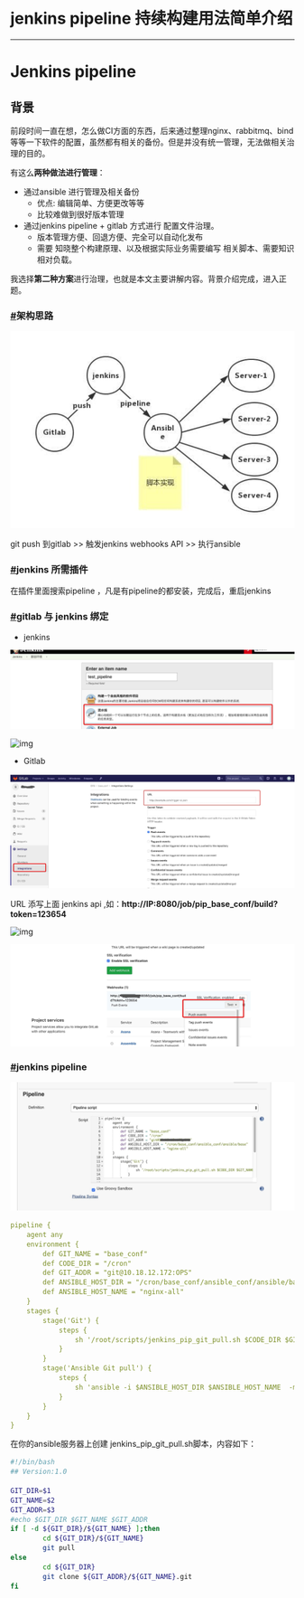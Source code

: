 # jenkins pipeline 持续构建用法简单介绍

------

# Jenkins pipeline

## 背景

前段时间一直在想，怎么做CI方面的东西，后来通过整理nginx、rabbitmq、bind等等一下软件的配置，虽然都有相关的备份。但是并没有统一管理，无法做相关治理的目的。

有这么**两种做法进行管理**：

- 通过ansible 进行管理及相关备份
    - 优点: 编辑简单、方便更改等等
    - 比较难做到很好版本管理
- 通过jenkins pipeline + gitlab 方式进行 配置文件治理。
    - 版本管理方便、回退方便、完全可以自动化发布
    - 需要 知晓整个构建原理、以及根据实际业务需要编写 相关脚本、需要知识相对负载。

我选择**第二种方案**进行治理，也就是本文主要讲解内容。背景介绍完成，进入正题。

### [#](http://www.liuwq.com/views/自动化工具/jenkins_type.html#架构思路)架构思路

![img](jenkins%20pipeline%20%E6%8C%81%E7%BB%AD%E6%9E%84%E5%BB%BA%E7%94%A8%E6%B3%95%E7%AE%80%E5%8D%95%E4%BB%8B%E7%BB%8D.assets/2019-07-23-125238.jpg)

git push 到gitlab >> 触发jenkins webhooks API >> 执行ansible

### [#](http://www.liuwq.com/views/自动化工具/jenkins_type.html#jenkins-所需插件)jenkins 所需插件

在插件里面搜索pipeline ，凡是有pipeline的都安装，完成后，重启jenkins

### [#](http://www.liuwq.com/views/自动化工具/jenkins_type.html#gitlab-与-jenkins-绑定)gitlab 与 jenkins 绑定

- jenkins

![img](jenkins%20pipeline%20%E6%8C%81%E7%BB%AD%E6%9E%84%E5%BB%BA%E7%94%A8%E6%B3%95%E7%AE%80%E5%8D%95%E4%BB%8B%E7%BB%8D.assets/2019-07-03-022623.jpg)

![img](http://img.liuwenqi.com/blog/2019-07-03-022717.jpg)

- Gitlab

![img](jenkins%20pipeline%20%E6%8C%81%E7%BB%AD%E6%9E%84%E5%BB%BA%E7%94%A8%E6%B3%95%E7%AE%80%E5%8D%95%E4%BB%8B%E7%BB%8D.assets/2019-07-03-022744.jpg)

URL 添写上面 jenkins api ,如：**http://IP:8080/job/pip_base_conf/build?token=123654**

![img](http://img.liuwenqi.com/blog/2019-07-03-022840.jpg)

![img](jenkins%20pipeline%20%E6%8C%81%E7%BB%AD%E6%9E%84%E5%BB%BA%E7%94%A8%E6%B3%95%E7%AE%80%E5%8D%95%E4%BB%8B%E7%BB%8D.assets/2019-07-03-022903.jpg)

### [#](http://www.liuwq.com/views/自动化工具/jenkins_type.html#jenkins-pipeline-2)jenkins pipeline

![img](jenkins%20pipeline%20%E6%8C%81%E7%BB%AD%E6%9E%84%E5%BB%BA%E7%94%A8%E6%B3%95%E7%AE%80%E5%8D%95%E4%BB%8B%E7%BB%8D.assets/2019-07-03-023019.jpg)

```yml
pipeline {
    agent any
    environment {
        def GIT_NAME = "base_conf"
        def CODE_DIR = "/cron"
        def GIT_ADDR = "git@10.18.12.172:OPS"
        def ANSIBLE_HOST_DIR = "/cron/base_conf/ansible_conf/ansible/base"
        def ANSIBLE_HOST_NAME = "nginx-all"
    }
    stages {
        stage('Git') {
            steps {
                sh '/root/scripts/jenkins_pip_git_pull.sh $CODE_DIR $GIT_NAME $GIT_ADDR'
            }
        }
        stage('Ansible Git pull') {
            steps {
                sh 'ansible -i $ANSIBLE_HOST_DIR $ANSIBLE_HOST_NAME  -m shell -a "cd $CODE_DIR/$GIT_NAME;git pull"'
            }
        }
    }
}
```

在你的ansible服务器上创建 jenkins_pip_git_pull.sh脚本，内容如下：

```bash
#!/bin/bash
## Version:1.0

GIT_DIR=$1
GIT_NAME=$2
GIT_ADDR=$3
#echo $GIT_DIR $GIT_NAME $GIT_ADDR
if [ -d ${GIT_DIR}/${GIT_NAME} ];then
        cd ${GIT_DIR}/${GIT_NAME}
        git pull
else
        cd ${GIT_DIR}
        git clone ${GIT_ADDR}/${GIT_NAME}.git
fi
```